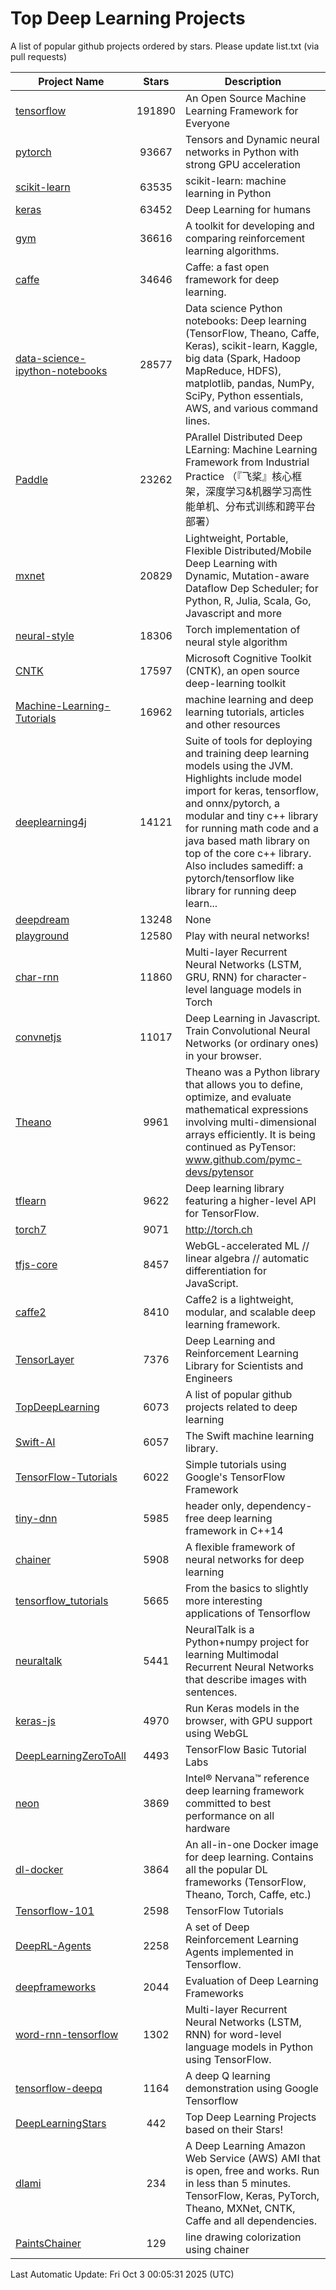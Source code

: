 # Top Deep Learning Projects
A list of popular github projects ordered by stars.
Please update list.txt (via pull requests)

|Project Name| Stars | Description |
| ---------- |:-----:| ----------- |
| [tensorflow](https://github.com/tensorflow/tensorflow) | 191890 | An Open Source Machine Learning Framework for Everyone |
| [pytorch](https://github.com/pytorch/pytorch) | 93667 | Tensors and Dynamic neural networks in Python with strong GPU acceleration |
| [scikit-learn](https://github.com/scikit-learn/scikit-learn) | 63535 | scikit-learn: machine learning in Python |
| [keras](https://github.com/keras-team/keras) | 63452 | Deep Learning for humans |
| [gym](https://github.com/openai/gym) | 36616 | A toolkit for developing and comparing reinforcement learning algorithms. |
| [caffe](https://github.com/BVLC/caffe) | 34646 | Caffe: a fast open framework for deep learning. |
| [data-science-ipython-notebooks](https://github.com/donnemartin/data-science-ipython-notebooks) | 28577 | Data science Python notebooks: Deep learning (TensorFlow, Theano, Caffe, Keras), scikit-learn, Kaggle, big data (Spark, Hadoop MapReduce, HDFS), matplotlib, pandas, NumPy, SciPy, Python essentials, AWS, and various command lines. |
| [Paddle](https://github.com/PaddlePaddle/Paddle) | 23262 | PArallel Distributed Deep LEarning: Machine Learning Framework from Industrial Practice （『飞桨』核心框架，深度学习&机器学习高性能单机、分布式训练和跨平台部署） |
| [mxnet](https://github.com/apache/mxnet) | 20829 | Lightweight, Portable, Flexible Distributed/Mobile Deep Learning with Dynamic, Mutation-aware Dataflow Dep Scheduler; for Python, R, Julia, Scala, Go, Javascript and more |
| [neural-style](https://github.com/jcjohnson/neural-style) | 18306 | Torch implementation of neural style algorithm |
| [CNTK](https://github.com/microsoft/CNTK) | 17597 | Microsoft Cognitive Toolkit (CNTK), an open source deep-learning toolkit |
| [Machine-Learning-Tutorials](https://github.com/ujjwalkarn/Machine-Learning-Tutorials) | 16962 | machine learning and deep learning tutorials, articles and other resources  |
| [deeplearning4j](https://github.com/deeplearning4j/deeplearning4j) | 14121 | Suite of tools for deploying and training deep learning models using the JVM. Highlights include model import for keras, tensorflow, and onnx/pytorch, a modular and tiny c++ library for running math code and a java based math library on top of the core c++ library. Also includes samediff: a pytorch/tensorflow like library for running deep learn... |
| [deepdream](https://github.com/google/deepdream) | 13248 | None |
| [playground](https://github.com/tensorflow/playground) | 12580 | Play with neural networks! |
| [char-rnn](https://github.com/karpathy/char-rnn) | 11860 | Multi-layer Recurrent Neural Networks (LSTM, GRU, RNN) for character-level language models in Torch |
| [convnetjs](https://github.com/karpathy/convnetjs) | 11017 | Deep Learning in Javascript. Train Convolutional Neural Networks (or ordinary ones) in your browser. |
| [Theano](https://github.com/Theano/Theano) | 9961 | Theano was a Python library that allows you to define, optimize, and evaluate mathematical expressions involving multi-dimensional arrays efficiently. It is being continued as PyTensor: www.github.com/pymc-devs/pytensor |
| [tflearn](https://github.com/tflearn/tflearn) | 9622 | Deep learning library featuring a higher-level API for TensorFlow. |
| [torch7](https://github.com/torch/torch7) | 9071 | http://torch.ch |
| [tfjs-core](https://github.com/tensorflow/tfjs-core) | 8457 | WebGL-accelerated ML // linear algebra // automatic differentiation for JavaScript. |
| [caffe2](https://github.com/facebookarchive/caffe2) | 8410 | Caffe2 is a lightweight, modular, and scalable deep learning framework. |
| [TensorLayer](https://github.com/tensorlayer/TensorLayer) | 7376 | Deep Learning and Reinforcement Learning Library for Scientists and Engineers  |
| [TopDeepLearning](https://github.com/aymericdamien/TopDeepLearning) | 6073 | A list of popular github projects related to deep learning |
| [Swift-AI](https://github.com/Swift-AI/Swift-AI) | 6057 | The Swift machine learning library. |
| [TensorFlow-Tutorials](https://github.com/nlintz/TensorFlow-Tutorials) | 6022 | Simple tutorials using Google's TensorFlow Framework |
| [tiny-dnn](https://github.com/tiny-dnn/tiny-dnn) | 5985 | header only, dependency-free deep learning framework in C++14 |
| [chainer](https://github.com/chainer/chainer) | 5908 | A flexible framework of neural networks for deep learning |
| [tensorflow_tutorials](https://github.com/pkmital/tensorflow_tutorials) | 5665 | From the basics to slightly more interesting applications of Tensorflow |
| [neuraltalk](https://github.com/karpathy/neuraltalk) | 5441 | NeuralTalk is a Python+numpy project for learning Multimodal Recurrent Neural Networks that describe images with sentences. |
| [keras-js](https://github.com/transcranial/keras-js) | 4970 | Run Keras models in the browser, with GPU support using WebGL |
| [DeepLearningZeroToAll](https://github.com/hunkim/DeepLearningZeroToAll) | 4493 | TensorFlow Basic Tutorial Labs |
| [neon](https://github.com/NervanaSystems/neon) | 3869 | Intel® Nervana™ reference deep learning framework committed to best performance on all hardware |
| [dl-docker](https://github.com/floydhub/dl-docker) | 3864 | An all-in-one Docker image for deep learning. Contains all the popular DL frameworks (TensorFlow, Theano, Torch, Caffe, etc.) |
| [Tensorflow-101](https://github.com/sjchoi86/Tensorflow-101) | 2598 | TensorFlow Tutorials |
| [DeepRL-Agents](https://github.com/awjuliani/DeepRL-Agents) | 2258 | A set of Deep Reinforcement Learning Agents implemented in Tensorflow. |
| [deepframeworks](https://github.com/zer0n/deepframeworks) | 2044 | Evaluation of Deep Learning Frameworks |
| [word-rnn-tensorflow](https://github.com/hunkim/word-rnn-tensorflow) | 1302 | Multi-layer Recurrent Neural Networks (LSTM, RNN) for word-level language models in Python using TensorFlow. |
| [tensorflow-deepq](https://github.com/siemanko/tensorflow-deepq) | 1164 | A deep Q learning demonstration using Google Tensorflow |
| [DeepLearningStars](https://github.com/hunkim/DeepLearningStars) | 442 | Top Deep Learning Projects based on their Stars! |
| [dlami](https://github.com/ritchieng/dlami) | 234 | A Deep Learning Amazon Web Service (AWS) AMI that is open, free and works. Run in less than 5 minutes. TensorFlow, Keras, PyTorch, Theano, MXNet, CNTK, Caffe and all dependencies. |
| [PaintsChainer](https://github.com/taizan/PaintsChainer) | 129 | line drawing colorization using chainer |

Last Automatic Update: Fri Oct  3 00:05:31 2025 (UTC)
